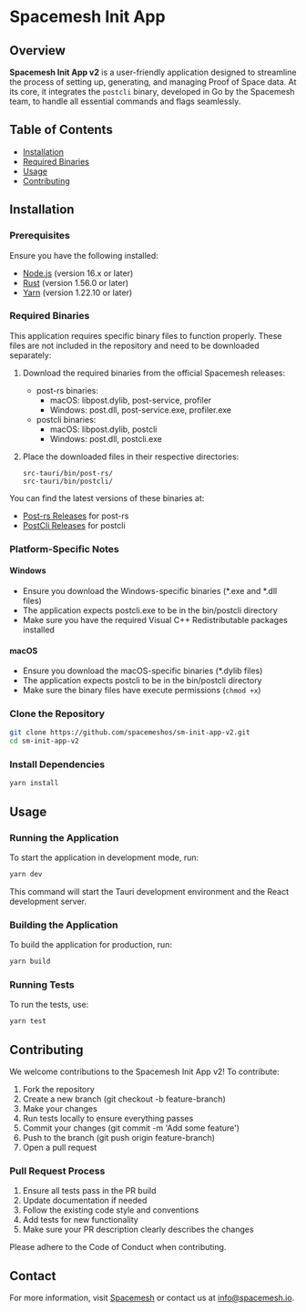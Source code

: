 # Spacemesh Init App

## Overview

**Spacemesh Init App v2** is a user-friendly application designed to streamline the process of setting up, generating, and managing Proof of Space data\. At its core, it integrates the `postcli` binary, developed in Go by the Spacemesh team, to handle all essential commands and flags seamlessly.

## Table of Contents

- [Installation](#installation)
- [Required Binaries](#required-binaries)
- [Usage](#usage)
- [Contributing](#contributing)

## Installation

### Prerequisites

Ensure you have the following installed:

- [Node.js](https://nodejs.org/) (version 16.x or later)
- [Rust](https://www.rust-lang.org/tools/install) (version 1.56.0 or later)
- [Yarn](https://classic.yarnpkg.com/en/docs/install) (version 1.22.10 or later)

### Required Binaries

This application requires specific binary files to function properly. These files are not included in the repository and need to be downloaded separately:

1. Download the required binaries from the official Spacemesh releases:
   - post-rs binaries:
     - macOS: libpost.dylib, post-service, profiler
     - Windows: post.dll, post-service.exe, profiler.exe
   - postcli binaries:
     - macOS: libpost.dylib, postcli
     - Windows: post.dll, postcli.exe

2. Place the downloaded files in their respective directories:
   ```
   src-tauri/bin/post-rs/
   src-tauri/bin/postcli/
   ```

You can find the latest versions of these binaries at:
- [Post-rs Releases](https://github.com/spacemeshos/post-rs/releases) for post-rs
- [PostCli Releases](https://github.com/spacemeshos/post/releases) for postcli

### Platform-Specific Notes

#### Windows
- Ensure you download the Windows-specific binaries (*.exe and *.dll files)
- The application expects postcli.exe to be in the bin/postcli directory
- Make sure you have the required Visual C++ Redistributable packages installed

#### macOS
- Ensure you download the macOS-specific binaries (*.dylib files)
- The application expects postcli to be in the bin/postcli directory
- Make sure the binary files have execute permissions (`chmod +x`)

### Clone the Repository

```sh
git clone https://github.com/spacemeshos/sm-init-app-v2.git
cd sm-init-app-v2
```

### Install Dependencies

```sh
yarn install
```

## Usage

### Running the Application

To start the application in development mode, run:

```sh
yarn dev
```

This command will start the Tauri development environment and the React development server.

### Building the Application

To build the application for production, run:

```sh
yarn build
```

### Running Tests

To run the tests, use:

```sh
yarn test
```

## Contributing

We welcome contributions to the Spacemesh Init App v2! To contribute:

1. Fork the repository
2. Create a new branch (git checkout -b feature-branch)
3. Make your changes
4. Run tests locally to ensure everything passes
5. Commit your changes (git commit -m 'Add some feature')
6. Push to the branch (git push origin feature-branch)
7. Open a pull request

### Pull Request Process

1. Ensure all tests pass in the PR build
2. Update documentation if needed
3. Follow the existing code style and conventions
4. Add tests for new functionality
5. Make sure your PR description clearly describes the changes

Please adhere to the Code of Conduct when contributing.

## Contact

For more information, visit [Spacemesh](https://spacemesh.io/) or contact us at [info@spacemesh.io]().

